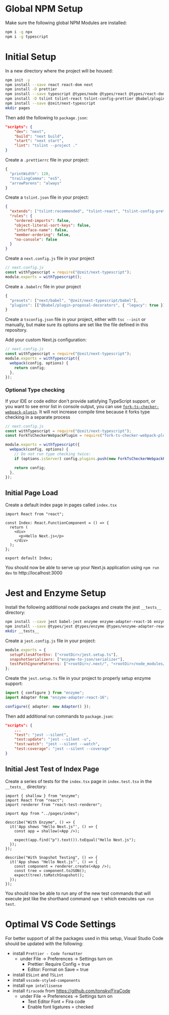 # Global NPM Setup

Make sure the following global NPM Modules are installed:

```sh
npm i -g npx
npm i -g typescript
```

# Initial Setup

In a new directory where the project will be housed:

```sh
npm init -y
npm install --save react react-dom next
npm install -D prettier
npm install --save typescript @types/node @types/react @types/react-dom @types/next
npm install -D tslint tslint-react tslint-config-prettier @babel/plugin-proposal-decorators
npm install --save @zeit/next-typescript
mkdir pages
```

Then add the following to `package.json`:

```json
"scripts": {
    "dev": "next",
    "build": "next build",
    "start": "next start",
    "lint": "tslint --project ."
}
```

Create a `.prettierrc` file in your project:

```js
{
  "printWidth": 120,
  "trailingComma": "es5",
  "arrowParens": "always"
}
```

Create a `tslint.json` file in your project:

```json
{
  "extends": ["tslint:recommended", "tslint-react", "tslint-config-prettier"],
  "rules": {
    "ordered-imports": false,
    "object-literal-sort-keys": false,
    "interface-name": false,
    "member-ordering": false,
    "no-console": false
  }
}
```

Create a `next.config.js` file in your project

```js
// next.config.js
const withTypescript = require("@zeit/next-typescript");
module.exports = withTypescript();
```

Create a `.babelrc` file in your project

```js
{
  "presets": ["next/babel", "@zeit/next-typescript/babel"],
  "plugins": [["@babel/plugin-proposal-decorators", { "legacy": true }]]
}
```

Create a `tsconfig.json` file in your project, either with `tsc --init` or manually, but make sure its options are set like the file defined in this repository.

Add your custom Next.js configuration:

```js
// next.config.js
const withTypescript = require("@zeit/next-typescript");
module.exports = withTypescript({
  webpack(config, options) {
    return config;
  },
});
```

### Optional Type checking

If your IDE or code editor don't provide satisfying TypeScript support, or you want to see error list in console output, you can use [`fork-ts-checker-webpack-plugin`](https://github.com/Realytics/fork-ts-checker-webpack-plugin). It will not increase compile time because it forks type checking in a separate process

```js
// next.config.js
const withTypescript = require("@zeit/next-typescript");
const ForkTsCheckerWebpackPlugin = require("fork-ts-checker-webpack-plugin");

module.exports = withTypescript({
  webpack(config, options) {
    // Do not run type checking twice:
    if (options.isServer) config.plugins.push(new ForkTsCheckerWebpackPlugin());

    return config;
  },
});
```

## Initial Page Load

Create a default index page in pages called `index.tsx`

```tsx
import React from "react";

const Index: React.FunctionComponent = () => {
  return (
    <div>
      <p>Hello Next.js</p>
    </div>
  );
};

export default Index;
```

You should now be able to serve up your Next.js application using `npm run dev` to http://localhost:3000

# Jest and Enzyme Setup

Install the following additional node packages and create the jest `__tests__` directory:

```sh
npm install --save jest babel-jest enzyme enzyme-adapter-react-16 enzyme-to-json react-addons-test-utils react-test-renderer
npm install --save @types/jest @types/enzyme @types/enzyme-adapter-react-16 @types/react-test-renderer
mkdir __tests__
```

Create a `jest.config.js` file in your project:

```js
module.exports = {
  setupFilesAfterEnv: ["<rootDir>/jest.setup.ts"],
  snapshotSerializers: ["enzyme-to-json/serializer"],
  testPathIgnorePatterns: ["<rootDir>/.next/", "<rootDir>/node_modules/"],
};
```

Create the `jest.setup.ts` file in your project to properly setup enzyme support:

```ts
import { configure } from "enzyme";
import Adapter from "enzyme-adapter-react-16";

configure({ adapter: new Adapter() });
```

Then add additional run commands to `package.json`:

```json
"scripts": {
    ...
    "test": "jest --silent",
    "test:update": "jest --silent -u",
    "test:watch": "jest --silent --watch",
    "test:coverage": "jest --silent --coverage"
}
```

## Initial Jest Test of Index Page

Create a series of tests for the `index.tsx` page in `index.test.tsx` in the `__tests__` directory:

```tsx
import { shallow } from "enzyme";
import React from "react";
import renderer from "react-test-renderer";

import App from "../pages/index";

describe("With Enzyme", () => {
  it('App shows "Hello Next.js"', () => {
    const app = shallow(<App />);

    expect(app.find("p").text()).toEqual("Hello Next.js");
  });
});

describe("With Snapshot Testing", () => {
  it('App shows "Hello Next.js"', () => {
    const component = renderer.create(<App />);
    const tree = component.toJSON();
    expect(tree).toMatchSnapshot();
  });
});
```

You should now be able to run any of the new test commands that will execute jest like the shorthand command `npm t` which executes `npm run test`.

# Optimal VS Code Settings

For better support of all the packages used in this setup, Visual Studio Code should be updated with the following:

- install `Prettier - Code formatter`
  - under File -> Preferences -> Settings turn on
    - Prettier: Require Config = true
    - Editor: Format on Save = true
- install `ESLint` and `TSLint`
- install `vscode-styled-components`
- install `npm intellisense`
- install `firacode` from https://github.com/tonsky/FiraCode
  - under File -> Preferences -> Settings turn on
    - Text Editor Font = Fira code
    - Enable font ligatures = checked
